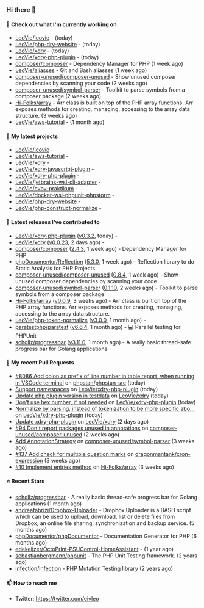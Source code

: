 ### Hi there 👋

#### 👷 Check out what I'm currently working on

- [LeoVie/leovie](https://github.com/LeoVie/leovie) -  (today)
- [LeoVie/php-dry-website](https://github.com/LeoVie/php-dry-website) -  (today)
- [LeoVie/xdry](https://github.com/LeoVie/xdry) -  (today)
- [LeoVie/xdry-php-plugin](https://github.com/LeoVie/xdry-php-plugin) -  (today)
- [composer/composer](https://github.com/composer/composer) - Dependency Manager for PHP (1 week ago)
- [LeoVie/aliasses](https://github.com/LeoVie/aliasses) - Git and Bash aliasses (1 week ago)
- [composer-unused/composer-unused](https://github.com/composer-unused/composer-unused) - Show unused composer dependencies by scanning your code (2 weeks ago)
- [composer-unused/symbol-parser](https://github.com/composer-unused/symbol-parser) - Toolkit to parse symbols from a composer package (2 weeks ago)
- [Hi-Folks/array](https://github.com/Hi-Folks/array) - Arr class is built on top of the PHP array functions. Arr exposes methods for creating, managing, accessing to the array data structure. (3 weeks ago)
- [LeoVie/aws-tutorial](https://github.com/LeoVie/aws-tutorial) -  (1 month ago)

#### 🌱 My latest projects

- [LeoVie/leovie](https://github.com/LeoVie/leovie) - 
- [LeoVie/aws-tutorial](https://github.com/LeoVie/aws-tutorial) - 
- [LeoVie/xdry](https://github.com/LeoVie/xdry) - 
- [LeoVie/xdry-javascript-plugin](https://github.com/LeoVie/xdry-javascript-plugin) - 
- [LeoVie/xdry-php-plugin](https://github.com/LeoVie/xdry-php-plugin) - 
- [LeoVie/jetbrains-wsl-cli-adapter](https://github.com/LeoVie/jetbrains-wsl-cli-adapter) - 
- [LeoVie/cvbv-praktikum](https://github.com/LeoVie/cvbv-praktikum) - 
- [LeoVie/docker-wsl-phpunit-phpstorm](https://github.com/LeoVie/docker-wsl-phpunit-phpstorm) - 
- [LeoVie/php-dry-website](https://github.com/LeoVie/php-dry-website) - 
- [LeoVie/php-construct-normalize](https://github.com/LeoVie/php-construct-normalize) - 

#### 🔭 Latest releases I've contributed to

- [LeoVie/xdry-php-plugin](https://github.com/LeoVie/xdry-php-plugin) ([v0.3.2](https://github.com/LeoVie/xdry-php-plugin/releases/tag/v0.3.2), today) - 
- [LeoVie/xdry](https://github.com/LeoVie/xdry) ([v0.0.23](https://github.com/LeoVie/xdry/releases/tag/v0.0.23), 2 days ago) - 
- [composer/composer](https://github.com/composer/composer) ([2.4.3](https://github.com/composer/composer/releases/tag/2.4.3), 1 week ago) - Dependency Manager for PHP
- [phpDocumentor/Reflection](https://github.com/phpDocumentor/Reflection) ([5.3.0](https://github.com/phpDocumentor/Reflection/releases/tag/5.3.0), 1 week ago) - Reflection library to do Static Analysis for PHP Projects
- [composer-unused/composer-unused](https://github.com/composer-unused/composer-unused) ([0.8.4](https://github.com/composer-unused/composer-unused/releases/tag/0.8.4), 1 week ago) - Show unused composer dependencies by scanning your code
- [composer-unused/symbol-parser](https://github.com/composer-unused/symbol-parser) ([0.1.10](https://github.com/composer-unused/symbol-parser/releases/tag/0.1.10), 2 weeks ago) - Toolkit to parse symbols from a composer package
- [Hi-Folks/array](https://github.com/Hi-Folks/array) ([v0.0.9](https://github.com/Hi-Folks/array/releases/tag/v0.0.9), 3 weeks ago) - Arr class is built on top of the PHP array functions. Arr exposes methods for creating, managing, accessing to the array data structure.
- [LeoVie/php-token-normalize](https://github.com/LeoVie/php-token-normalize) ([v3.0.0](https://github.com/LeoVie/php-token-normalize/releases/tag/v3.0.0), 1 month ago) - 
- [paratestphp/paratest](https://github.com/paratestphp/paratest) ([v6.6.4](https://github.com/paratestphp/paratest/releases/tag/v6.6.4), 1 month ago) - :computer: Parallel testing for PHPUnit
- [schollz/progressbar](https://github.com/schollz/progressbar) ([v3.11.0](https://github.com/schollz/progressbar/releases/tag/v3.11.0), 1 month ago) - A really basic thread-safe progress bar for Golang applications

#### 🔨 My recent Pull Requests

- [#8086 Add colon as prefix of line number in table report, when running in VSCode terminal](https://github.com/phpstan/phpstan-src/pull/1901) on [phpstan/phpstan-src](https://github.com/phpstan/phpstan-src) (today)
- [Support namespaces](https://github.com/LeoVie/xdry-php-plugin/pull/21) on [LeoVie/xdry-php-plugin](https://github.com/LeoVie/xdry-php-plugin) (today)
- [Update php plugin version in testdata](https://github.com/LeoVie/xdry/pull/35) on [LeoVie/xdry](https://github.com/LeoVie/xdry) (today)
- [Don&#39;t use hex number, if not needed](https://github.com/LeoVie/xdry-php-plugin/pull/20) on [LeoVie/xdry-php-plugin](https://github.com/LeoVie/xdry-php-plugin) (today)
- [Normalize by parsing, instead of tokenization to be more specific abo…](https://github.com/LeoVie/xdry-php-plugin/pull/19) on [LeoVie/xdry-php-plugin](https://github.com/LeoVie/xdry-php-plugin) (today)
- [Update xdry-php-plugin](https://github.com/LeoVie/xdry/pull/34) on [LeoVie/xdry](https://github.com/LeoVie/xdry) (2 days ago)
- [#94 Don&#39;t report packages unused in annotations](https://github.com/composer-unused/composer-unused/pull/404) on [composer-unused/composer-unused](https://github.com/composer-unused/composer-unused) (2 weeks ago)
- [Add AnnotationStrategy](https://github.com/composer-unused/symbol-parser/pull/62) on [composer-unused/symbol-parser](https://github.com/composer-unused/symbol-parser) (3 weeks ago)
- [#137 Add check for multiple question marks](https://github.com/dragonmantank/cron-expression/pull/148) on [dragonmantank/cron-expression](https://github.com/dragonmantank/cron-expression) (3 weeks ago)
- [#10 Implement entries method](https://github.com/Hi-Folks/array/pull/37) on [Hi-Folks/array](https://github.com/Hi-Folks/array) (3 weeks ago)

#### ⭐ Recent Stars

- [schollz/progressbar](https://github.com/schollz/progressbar) - A really basic thread-safe progress bar for Golang applications (1 month ago)
- [andreafabrizi/Dropbox-Uploader](https://github.com/andreafabrizi/Dropbox-Uploader) - Dropbox Uploader is a BASH script which can be used to upload, download, list or delete files from Dropbox, an online file sharing, synchronization and backup service. (5 months ago)
- [phpDocumentor/phpDocumentor](https://github.com/phpDocumentor/phpDocumentor) - Documentation Generator for PHP  (6 months ago)
- [edekeijzer/OctoPrint-PSUControl-HomeAssistant](https://github.com/edekeijzer/OctoPrint-PSUControl-HomeAssistant) -  (1 year ago)
- [sebastianbergmann/phpunit](https://github.com/sebastianbergmann/phpunit) - The PHP Unit Testing framework. (2 years ago)
- [infection/infection](https://github.com/infection/infection) - PHP Mutation Testing library (2 years ago)

#### 📫 How to reach me

- Twitter: https://twitter.com/eivleo
